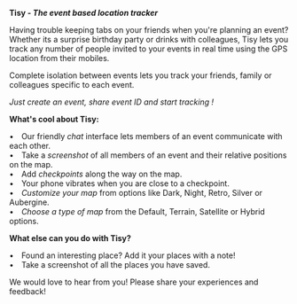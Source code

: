 <b>Tisy -<i> The event based location tracker</i></b>
 
Having trouble keeping tabs on your friends when you're planning an event? Whether its a surprise birthday party or drinks with colleagues, Tisy lets you track any number of people invited to your events in real time using the GPS location from their mobiles.
 
Complete isolation between events lets you track your friends, family or colleagues specific to each event.
 
<i>Just create an event, share event ID and start tracking !</i>
 
<b>What's cool about Tisy:</b><br />
 
&#8226;&#8195;Our friendly<i> chat</i> interface lets members of an event communicate with each other.<br />
&#8226;&#8195;Take a <i>screenshot</i> of all members of an event and their relative positions on the map.<br />
&#8226;&#8195;Add <i>checkpoints</i> along the way on the map.<br />
&#8226;&#8195;Your phone vibrates when you are close to a checkpoint.<br />
&#8226;&#8195;<i>Customize your map</i> from options like Dark, Night, Retro, Silver or Aubergine.<br />
&#8226;&#8195;<i>Choose a type of map</i> from the Default, Terrain, Satellite or Hybrid options.<br />

<b>What else can you do with Tisy?</b><br />

&#8226;&#8195;Found an interesting place? Add it your places with a note!<br />
&#8226;&#8195;Take a screenshot of all the places you have saved.<br />


We would love to hear from you! 
Please share your experiences and feedback!
